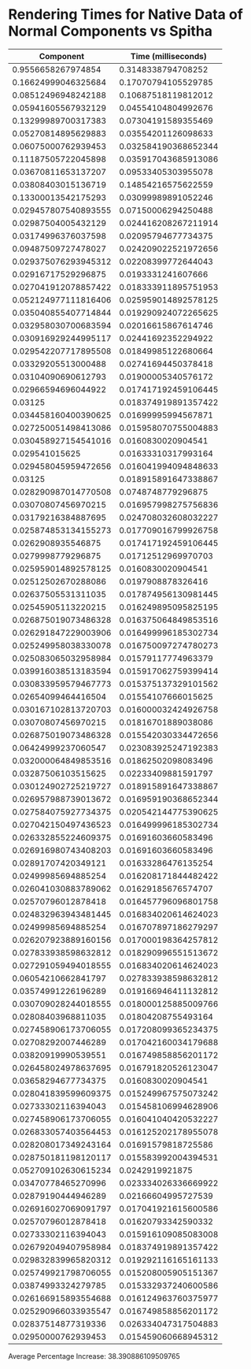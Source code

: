 # Rendering Times for Native Data of Normal Components vs Spitha
| Component | Time (milliseconds) |
|-----------|---------------------|
| 0.9556658267974854 | 0.3148338794708252 |
| 0.16624999046325684 | 0.17070794105529785 |
| 0.08512496948242188 | 0.10687518119812012 |
| 0.05941605567932129 | 0.04554104804992676 |
| 0.13299989700317383 | 0.07304191589355469 |
| 0.05270814895629883 | 0.03554201126098633 |
| 0.06075000762939453 | 0.032584190368652344 |
| 0.11187505722045898 | 0.035917043685913086 |
| 0.03670811653137207 | 0.09533405303955078 |
| 0.03808403015136719 | 0.14854216575622559 |
| 0.13300013542175293 | 0.03099989891052246 |
| 0.029457807540893555 | 0.07150006294250488 |
| 0.02987504005432129 | 0.024416208267211914 |
| 0.03174996376037598 | 0.02095794677734375 |
| 0.09487509727478027 | 0.024209022521972656 |
| 0.029375076293945312 | 0.02208399772644043 |
| 0.02916717529296875 | 0.0193331241607666 |
| 0.027041912078857422 | 0.018333911895751953 |
| 0.052124977111816406 | 0.025959014892578125 |
| 0.035040855407714844 | 0.019290924072265625 |
| 0.032958030700683594 | 0.02016615867614746 |
| 0.030916929244995117 | 0.02441692352294922 |
| 0.029542207717895508 | 0.01849985122680664 |
| 0.03329205513000488 | 0.02741694450378418 |
| 0.03104090690612793 | 0.01900005340576172 |
| 0.02966594696044922 | 0.017417192459106445 |
| 0.03125 | 0.018374919891357422 |
| 0.034458160400390625 | 0.01699995994567871 |
| 0.027250051498413086 | 0.015958070755004883 |
| 0.030458927154541016 | 0.0160830020904541 |
| 0.029541015625 | 0.01633310317993164 |
| 0.029458045959472656 | 0.016041994094848633 |
| 0.03125 | 0.018915891647338867 |
| 0.028290987014770508 | 0.0748748779296875 |
| 0.03070807456970215 | 0.016957998275756836 |
| 0.03179216384887695 | 0.024708032608032227 |
| 0.025874853134155273 | 0.017709016799926758 |
| 0.0262908935546875 | 0.017417192459106445 |
| 0.0279998779296875 | 0.01712512969970703 |
| 0.025959014892578125 | 0.0160830020904541 |
| 0.02512502670288086 | 0.0197908878326416 |
| 0.02637505531311035 | 0.017874956130981445 |
| 0.02545905113220215 | 0.016249895095825195 |
| 0.026875019073486328 | 0.016375064849853516 |
| 0.026291847229003906 | 0.016499996185302734 |
| 0.025249958038330078 | 0.016750097274780273 |
| 0.025083065032958984 | 0.01579117774963379 |
| 0.039916038513183594 | 0.015917062759399414 |
| 0.030833959579467773 | 0.015375137329101562 |
| 0.02654099464416504 | 0.01554107666015625 |
| 0.030167102813720703 | 0.016000032424926758 |
| 0.03070807456970215 | 0.01816701889038086 |
| 0.026875019073486328 | 0.015542030334472656 |
| 0.06424999237060547 | 0.023083925247192383 |
| 0.032000064849853516 | 0.01862502098083496 |
| 0.03287506103515625 | 0.02233409881591797 |
| 0.030124902725219727 | 0.018915891647338867 |
| 0.026957988739013672 | 0.016959190368652344 |
| 0.027584075927734375 | 0.020542144775390625 |
| 0.027042150497436523 | 0.016499996185302734 |
| 0.026332855224609375 | 0.01691603660583496 |
| 0.026916980743408203 | 0.01691603660583496 |
| 0.02891707420349121 | 0.01633286476135254 |
| 0.02499985694885254 | 0.016208171844482422 |
| 0.026041030883789062 | 0.01629185676574707 |
| 0.02570796012878418 | 0.016457796096801758 |
| 0.024832963943481445 | 0.016834020614624023 |
| 0.02499985694885254 | 0.016707897186279297 |
| 0.026207923889160156 | 0.017000198364257812 |
| 0.027833938598632812 | 0.018290996551513672 |
| 0.027291059494018555 | 0.016834020614624023 |
| 0.06054210662841797 | 0.027833938598632812 |
| 0.03574991226196289 | 0.019166946411132812 |
| 0.030709028244018555 | 0.018000125885009766 |
| 0.02808403968811035 | 0.01804208755493164 |
| 0.027458906173706055 | 0.017208099365234375 |
| 0.02708292007446289 | 0.017042160034179688 |
| 0.03820919990539551 | 0.016749858856201172 |
| 0.026458024978637695 | 0.016791820526123047 |
| 0.03658294677734375 | 0.0160830020904541 |
| 0.028041839599609375 | 0.015249967575073242 |
| 0.02733302116394043 | 0.015458106994628906 |
| 0.027458906173706055 | 0.016041040420532227 |
| 0.026833057403564453 | 0.016125202178955078 |
| 0.028208017349243164 | 0.01691579818725586 |
| 0.028750181198120117 | 0.015583992004394531 |
| 0.052709102630615234 | 0.0242919921875 |
| 0.03470778465270996 | 0.023334026336669922 |
| 0.02879190444946289 | 0.02166604995727539 |
| 0.026916027069091797 | 0.017041921615600586 |
| 0.02570796012878418 | 0.01620793342590332 |
| 0.02733302116394043 | 0.015916109085083008 |
| 0.026792049407958984 | 0.018374919891357422 |
| 0.029832839965820312 | 0.019292116165161133 |
| 0.025749921798706055 | 0.015208005905151367 |
| 0.03874993324279785 | 0.015332937240600586 |
| 0.026166915893554688 | 0.016124963760375977 |
| 0.025290966033935547 | 0.016749858856201172 |
| 0.02837514877319336 | 0.026334047317504883 |
| 0.02950000762939453 | 0.015459060668945312 |
Average Percentage Increase: 38.390886109509765